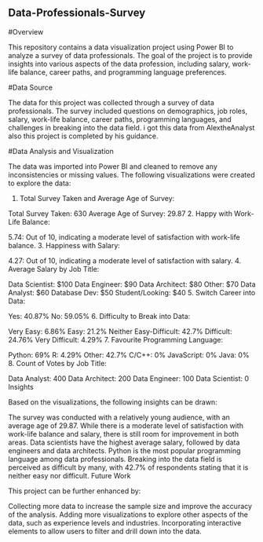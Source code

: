 ## Data-Professionals-Survey

#Overview

This repository contains a data visualization project using Power BI to analyze a survey of data professionals. The goal of the project is to provide insights into various aspects of the data profession, including salary, work-life balance, career paths, and programming language preferences.

#Data Source

The data for this project was collected through a survey of data professionals. The survey included questions on demographics, job roles, salary, work-life balance, career paths, programming languages, and challenges in breaking into the data field. i got this data from AlextheAnalyst also this project is completed by his guidance.

#Data Analysis and Visualization

The data was imported into Power BI and cleaned to remove any inconsistencies or missing values. The following visualizations were created to explore the data:

1. Total Survey Taken and Average Age of Survey:

Total Survey Taken: 630
Average Age of Survey: 29.87
2. Happy with Work-Life Balance:

5.74: Out of 10, indicating a moderate level of satisfaction with work-life balance.
3. Happiness with Salary:

4.27: Out of 10, indicating a moderate level of satisfaction with salary.
4. Average Salary by Job Title:

Data Scientist: $100
Data Engineer: $90
Data Architect: $80
Other: $70
Data Analyst: $60
Database Dev: $50
Student/Looking: $40
5. Switch Career into Data:

Yes: 40.87%
No: 59.05%
6. Difficulty to Break into Data:

Very Easy: 6.86%
Easy: 21.2%
Neither Easy-Difficult: 42.7%
Difficult: 24.76%
Very Difficult: 4.29%
7. Favourite Programming Language:

Python: 69%
R: 4.29%
Other: 42.7%
C/C++: 0%
JavaScript: 0%
Java: 0%
8. Count of Votes by Job Title:

Data Analyst: 400
Data Architect: 200
Data Engineer: 100
Data Scientist: 0
Insights

Based on the visualizations, the following insights can be drawn:

The survey was conducted with a relatively young audience, with an average age of 29.87.
While there is a moderate level of satisfaction with work-life balance and salary, there is still room for improvement in both areas.
Data scientists have the highest average salary, followed by data engineers and data architects.
Python is the most popular programming language among data professionals.
Breaking into the data field is perceived as difficult by many, with 42.7% of respondents stating that it is neither easy nor difficult.
Future Work

This project can be further enhanced by:

Collecting more data to increase the sample size and improve the accuracy of the analysis.
Adding more visualizations to explore other aspects of the data, such as experience levels and industries.
Incorporating interactive elements to allow users to filter and drill down into the data.

